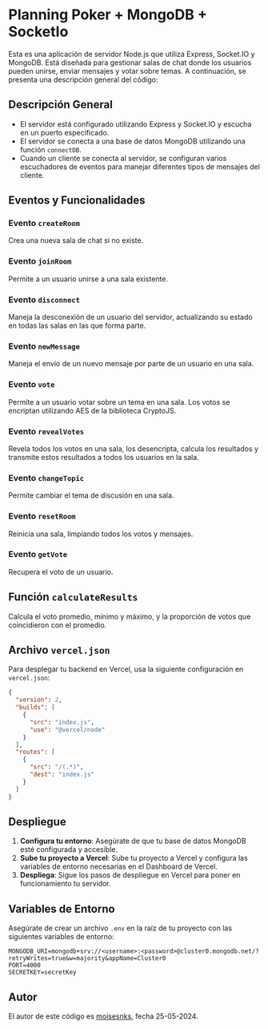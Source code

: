 # Planning Poker + MongoDB + SocketIo

Esta es una aplicación de servidor Node.js que utiliza Express, Socket.IO y MongoDB. Está diseñada para gestionar salas de chat donde los usuarios pueden unirse, enviar mensajes y votar sobre temas. A continuación, se presenta una descripción general del código:

## Descripción General

- El servidor está configurado utilizando Express y Socket.IO y escucha en un puerto especificado.
- El servidor se conecta a una base de datos MongoDB utilizando una función `connectDB`.
- Cuando un cliente se conecta al servidor, se configuran varios escuchadores de eventos para manejar diferentes tipos de mensajes del cliente.

## Eventos y Funcionalidades

### Evento `createRoom`

Crea una nueva sala de chat si no existe.

### Evento `joinRoom`

Permite a un usuario unirse a una sala existente.

### Evento `disconnect`

Maneja la desconexión de un usuario del servidor, actualizando su estado en todas las salas en las que forma parte.

### Evento `newMessage`

Maneja el envío de un nuevo mensaje por parte de un usuario en una sala.

### Evento `vote`

Permite a un usuario votar sobre un tema en una sala. Los votos se encriptan utilizando AES de la biblioteca CryptoJS.

### Evento `revealVotes`

Revela todos los votos en una sala, los desencripta, calcula los resultados y transmite estos resultados a todos los usuarios en la sala.

### Evento `changeTopic`

Permite cambiar el tema de discusión en una sala.

### Evento `resetRoom`

Reinicia una sala, limpiando todos los votos y mensajes.

### Evento `getVote`

Recupera el voto de un usuario.

## Función `calculateResults`

Calcula el voto promedio, mínimo y máximo, y la proporción de votos que coincidieron con el promedio.

## Archivo `vercel.json`

Para desplegar tu backend en Vercel, usa la siguiente configuración en `vercel.json`:

```json
{
  "version": 2,
  "builds": [
    {
      "src": "index.js",
      "use": "@vercel/node"
    }
  ],
  "routes": [
    {
      "src": "/(.*)",
      "dest": "index.js"
    }
  ]
}
```

## Despliegue

1. **Configura tu entorno**: Asegúrate de que tu base de datos MongoDB esté configurada y accesible.
2. **Sube tu proyecto a Vercel**: Sube tu proyecto a Vercel y configura las variables de entorno necesarias en el Dashboard de Vercel.
3. **Despliega**: Sigue los pasos de despliegue en Vercel para poner en funcionamiento tu servidor.

## Variables de Entorno

Asegúrate de crear un archivo `.env` en la raíz de tu proyecto con las siguientes variables de entorno:

```env
MONGODB_URI=mongodb+srv://<username>:<password>@cluster0.mongodb.net/?retryWrites=true&w=majority&appName=Cluster0
PORT=4000
SECRETKEY=secretKey
```

## Autor
El autor de este código es [moisesnks](https://github.com/moisesnks), fecha 25-05-2024.

